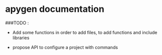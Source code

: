 apygen documentation
==

###TODO :

* Add some functions in order to add files, to add functions and include libraries

* propose API to configure a project with commands
